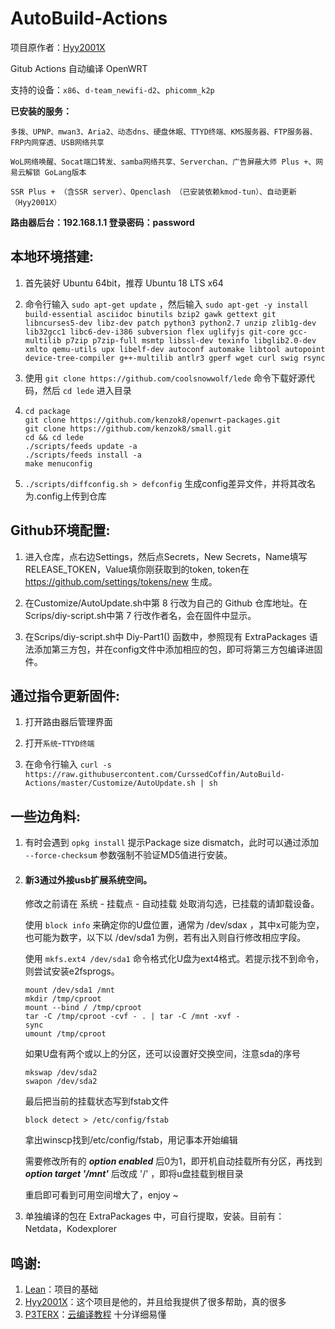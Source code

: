 # AutoBuild-Actions
项目原作者：[Hyy2001X](https://github.com/Hyy2001X)

Gitub Actions 自动编译 OpenWRT

支持的设备：`x86`、`d-team_newifi-d2`、`phicomm_k2p`

**已安装的服务：**

    多拨、UPNP、mwan3、Aria2、动态dns、硬盘休眠、TTYD终端、KMS服务器、FTP服务器、FRP内网穿透、USB网络共享

    WoL网络唤醒、Socat端口转发、samba网络共享、Serverchan、广告屏蔽大师 Plus +、网易云解锁 GoLang版本

    SSR Plus + （含SSR server）、Openclash （已安装依赖kmod-tun）、自动更新（Hyy2001X）

**路由器后台：192.168.1.1    登录密码：password**

本地环境搭建:
-
1. 首先装好 Ubuntu 64bit，推荐  Ubuntu  18 LTS x64

2. 命令行输入 `sudo apt-get update` ，然后输入
`
sudo apt-get -y install build-essential asciidoc binutils bzip2 gawk gettext git libncurses5-dev libz-dev patch python3 python2.7 unzip zlib1g-dev lib32gcc1 libc6-dev-i386 subversion flex uglifyjs git-core gcc-multilib p7zip p7zip-full msmtp libssl-dev texinfo libglib2.0-dev xmlto qemu-utils upx libelf-dev autoconf automake libtool autopoint device-tree-compiler g++-multilib antlr3 gperf wget curl swig rsync
`

3. 使用 `git clone https://github.com/coolsnowwolf/lede` 命令下载好源代码，然后 `cd lede` 进入目录

4. ```
   cd package
   git clone https://github.com/kenzok8/openwrt-packages.git
   git clone https://github.com/kenzok8/small.git
   cd && cd lede
   ./scripts/feeds update -a
   ./scripts/feeds install -a
   make menuconfig
   ```

5. `./scripts/diffconfig.sh > defconfig` 生成config差异文件，并将其改名为.config上传到仓库

Github环境配置:
-
1. 进入仓库，点右边Settings，然后点Secrets，New Secrets，Name填写RELEASE_TOKEN，Value填你刚获取到的token, token在 https://github.com/settings/tokens/new 生成。

2. 在Customize/AutoUpdate.sh中第 8 行改为自己的 Github 仓库地址。在Scrips/diy-script.sh中第 7 行改作者名，会在固件中显示。

3. 在Scrips/diy-script.sh中 Diy-Part1() 函数中，参照现有 ExtraPackages 语法添加第三方包，并在config文件中添加相应的包，即可将第三方包编译进固件。

通过指令更新固件:
-
1. 打开路由器后管理界面

2. 打开`系统`-`TTYD终端`

3. 在命令行输入 
  `curl -s https://raw.githubusercontent.com/CurssedCoffin/AutoBuild-Actions/master/Customize/AutoUpdate.sh | sh`

一些边角料:
-
1. 有时会遇到 `opkg install` 提示Package size dismatch，此时可以通过添加 `--force-checksum` 参数强制不验证MD5值进行安装。

2. #### 新3通过外接usb扩展系统空间。 
   修改之前请在 系统 - 挂载点 - 自动挂载 处取消勾选，已挂载的请卸载设备。

   使用 `block info` 来确定你的U盘位置，通常为 /dev/sdax ，其中x可能为空，也可能为数字，以下以 /dev/sda1 为例，若有出入则自行修改相应字段。
   
   使用 `mkfs.ext4 /dev/sda1` 命令格式化U盘为ext4格式。若提示找不到命令，则尝试安装e2fsprogs。
   ```
   mount /dev/sda1 /mnt
   mkdir /tmp/cproot
   mount --bind / /tmp/cproot
   tar -C /tmp/cproot -cvf - . | tar -C /mnt -xvf -
   sync
   umount /tmp/cproot
   ```
   如果U盘有两个或以上的分区，还可以设置好交换空间，注意sda的序号
   ```
   mkswap /dev/sda2
   swapon /dev/sda2
   ```
   最后把当前的挂载状态写到fstab文件
   ```
   block detect > /etc/config/fstab
   ```

   拿出winscp找到/etc/config/fstab，用记事本开始编辑
   
   需要修改所有的 ***option enabled*** 后0为1，即开机自动挂载所有分区，再找到 ***option target '/mnt'*** 后改成 '/' ，即将u盘挂载到根目录
   
   重启即可看到可用空间增大了，enjoy ~
   
3. 单独编译的包在 ExtraPackages 中，可自行提取，安装。目前有：Netdata，Kodexplorer

鸣谢:
-
1. [Lean](https://github.com/coolsnowwolf/lede)：项目的基础
2. [Hyy2001X](https://github.com/Hyy2001X)：这个项目是他的，并且给我提供了很多帮助，真的很多
3. [P3TERX](https://github.com/P3TERX)：[云编译教程](https://p3terx.com/archives/build-openwrt-with-github-actions.html) 十分详细易懂
